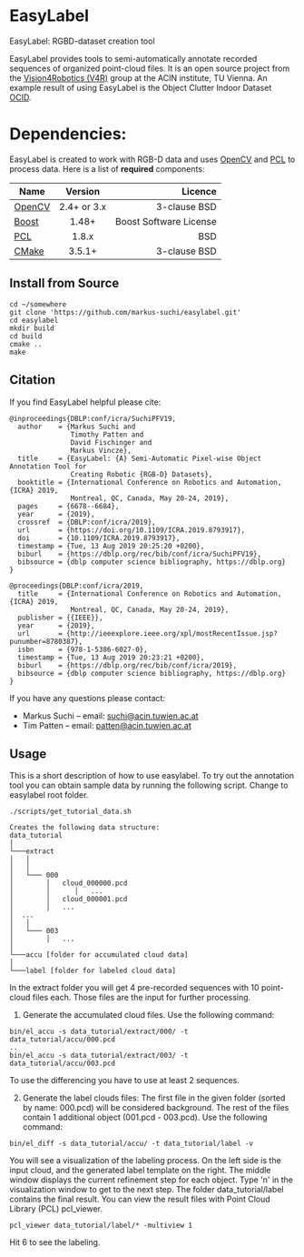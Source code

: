 # EasyLabel

EasyLabel: RGBD-dataset creation tool

EasyLabel provides tools to semi-automatically annotate recorded sequences of organized point-cloud files. 
It is an open source project from the [Vision4Robotics (V4R)](https://v4r.acin.tuwien.ac.at) group at the ACIN institute, TU Vienna.
An example result of using EasyLabel is the Object Clutter Indoor Dataset [OCID](https://www.acin.tuwien.ac.at/en/vision-for-robotics/software-tools/object-clutter-indoor-dataset/).

# Dependencies:

EasyLabel is created to work with RGB-D data and uses [OpenCV](http://opencv.org/)  and [PCL](http://pointclouds.org/) to process data. Here is a list of **required** components:

| Name | Version | Licence |
| ------------- |:-------------:| -----:|
| [OpenCV](http://opencv.org/)  | 2.4+  or 3.x | 3-clause BSD |
| [Boost](http://www.boost.org/)  | 1.48+ | Boost Software License |
| [PCL](http://pointclouds.org/)  | 1.8.x | BSD |
| [CMake](https://cmake.org)  | 3.5.1+ | 3-clause BSD |

## Install from Source

```
cd ~/somewhere
git clone 'https://github.com/markus-suchi/easylabel.git'
cd easylabel
mkdir build
cd build
cmake ..
make
```

## Citation
If you find EasyLabel helpful please cite:

```
@inproceedings{DBLP:conf/icra/SuchiPFV19,
  author    = {Markus Suchi and
               Timothy Patten and
               David Fischinger and
               Markus Vincze},
  title     = {EasyLabel: {A} Semi-Automatic Pixel-wise Object Annotation Tool for
               Creating Robotic {RGB-D} Datasets},
  booktitle = {International Conference on Robotics and Automation, {ICRA} 2019,
               Montreal, QC, Canada, May 20-24, 2019},
  pages     = {6678--6684},
  year      = {2019},
  crossref  = {DBLP:conf/icra/2019},
  url       = {https://doi.org/10.1109/ICRA.2019.8793917},
  doi       = {10.1109/ICRA.2019.8793917},
  timestamp = {Tue, 13 Aug 2019 20:25:20 +0200},
  biburl    = {https://dblp.org/rec/bib/conf/icra/SuchiPFV19},
  bibsource = {dblp computer science bibliography, https://dblp.org}
}
```
```
@proceedings{DBLP:conf/icra/2019,
  title     = {International Conference on Robotics and Automation, {ICRA} 2019,
               Montreal, QC, Canada, May 20-24, 2019},
  publisher = {{IEEE}},
  year      = {2019},
  url       = {http://ieeexplore.ieee.org/xpl/mostRecentIssue.jsp?punumber=8780387},
  isbn      = {978-1-5386-6027-0},
  timestamp = {Tue, 13 Aug 2019 20:23:21 +0200},
  biburl    = {https://dblp.org/rec/bib/conf/icra/2019},
  bibsource = {dblp computer science bibliography, https://dblp.org}
}
```

If you have any questions please contact:
- Markus Suchi – email: suchi@acin.tuwien.ac.at
- Tim Patten – email: patten@acin.tuwien.ac.at

## Usage
This is a short description of how to use easylabel.
To try out the annotation tool you can obtain sample data by running the following script.
Change to easylabel root folder.
```
./scripts/get_tutorial_data.sh

Creates the following data structure:
data_tutorial  
│
└───extract
│   │    
│   │
│   └─── 000
│        │   cloud_000000.pcd
│        │      │   ...
│        │   cloud_000001.pcd
│        │   ...
│  ...
│   │
│   └─── 003
│        │   ...
│   
└───accu [folder for accumulated cloud data]
│   
└───label [folder for labeled cloud data]

```
In the extract folder you will get 4 pre-recorded sequences with 10 point-cloud files each. 
Those files are the input for further processing.

1. Generate the accumulated cloud files. Use the following command:
```
bin/el_accu -s data_tutorial/extract/000/ -t data_tutorial/accu/000.pcd
..
bin/el_accu -s data_tutorial/extract/003/ -t data_tutorial/accu/003.pcd
```
To use the differencing you have to use at least 2 sequences.

2. Generate the label clouds files: 
The first file in the given folder (sorted by name: 000.pcd) will be considered background.
The rest of the files contain 1 additional object (001.pcd - 003.pcd).
Use the following command:
```
bin/el_diff -s data_tutorial/accu/ -t data_tutorial/label -v
```
You will see a visualization of the labeling process.
On the left side is the input cloud, and the generated label template on the right.
The middle window displays the current refinement step for each object.
Type 'n' in the visualization window to get to the next step.
The folder data_tutorial/label contains the final result. 
You can view the result files with Point Cloud Library (PCL) pcl_viewer.
```
pcl_viewer data_tutorial/label/* -multiview 1
```
Hit 6 to see the labeling.

